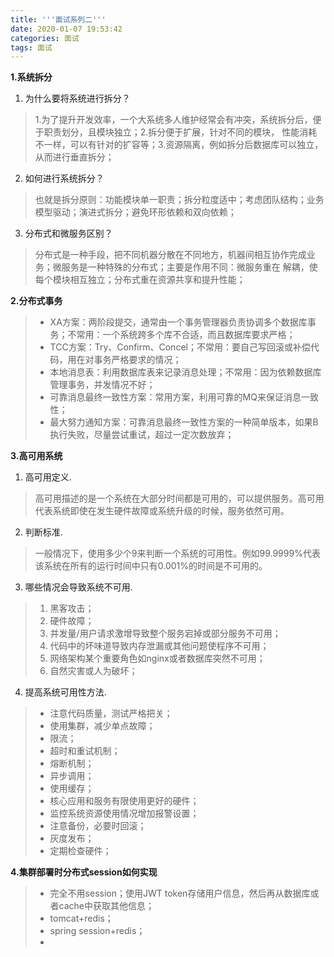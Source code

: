 ```yaml
---
title: '''面试系列二'''
date: 2020-01-07 19:53:42
categories: 面试
tags: 面试
---
```

**1.系统拆分**
1. 为什么要将系统进行拆分？
>1.为了提升开发效率，一个大系统多人维护经常会有冲突，系统拆分后，便于职责划分，且模块独立；2.拆分便于扩展，针对不同的模块，
>性能消耗不一样，可以有针对的扩容等；3.资源隔离，例如拆分后数据库可以独立，从而进行垂直拆分；

2. 如何进行系统拆分？
>也就是拆分原则：功能模块单一职责；拆分粒度适中；考虑团队结构；业务模型驱动；演进式拆分；避免环形依赖和双向依赖；

3. 分布式和微服务区别？
>分布式是一种手段，把不同机器分散在不同地方，机器间相互协作完成业务；微服务是一种特殊的分布式；主要是作用不同：微服务重在
>解耦，使每个模块相互独立；分布式重在资源共享和提升性能；

**2.分布式事务**
>* XA方案：两阶段提交，通常由一个事务管理器负责协调多个数据库事务；不常用：一个系统跨多个库不合适，而且数据库要求严格；
>* TCC方案：Try、Confirm、Concel；不常用：要自己写回滚或补偿代码，用在对事务严格要求的情况；
>* 本地消息表：利用数据库表来记录消息处理；不常用：因为依赖数据库管理事务，并发情况不好；
>* 可靠消息最终一致性方案：常用方案，利用可靠的MQ来保证消息一致性；
>* 最大努力通知方案：可靠消息最终一致性方案的一种简单版本，如果B执行失败，尽量尝试重试，超过一定次数放弃；

**3.高可用系统**
1. 高可用定义.
>高可用描述的是一个系统在大部分时间都是可用的，可以提供服务。高可用代表系统即使在发生硬件故障或系统升级的时候，服务依然可用。
2. 判断标准.
>一般情况下，使用多少个9来判断一个系统的可用性。例如99.9999%代表该系统在所有的运行时间中只有0.001%的时间是不可用的。
3. 哪些情况会导致系统不可用.
>1. 黑客攻击；
>2. 硬件故障；
>3. 并发量/用户请求激增导致整个服务宕掉或部分服务不可用；
>4. 代码中的坏味道导致内存泄漏或其他问题使程序不可用；
>5. 网络架构某个重要角色如nginx或者数据库突然不可用；
>6. 自然灾害或人为破坏；
4. 提高系统可用性方法.
>* 注意代码质量，测试严格把关；
>* 使用集群，减少单点故障；
>* 限流；
>* 超时和重试机制；
>* 熔断机制；
>* 异步调用；
>* 使用缓存；
>* 核心应用和服务有限使用更好的硬件；
>* 监控系统资源使用情况增加报警设置；
>* 注意备份，必要时回滚；
>* 灰度发布；
>* 定期检查硬件；

**4.集群部署时分布式session如何实现**
>* 完全不用session；使用JWT token存储用户信息，然后再从数据库或者cache中获取其他信息；
>* tomcat+redis；
>* spring session+redis；
>* 